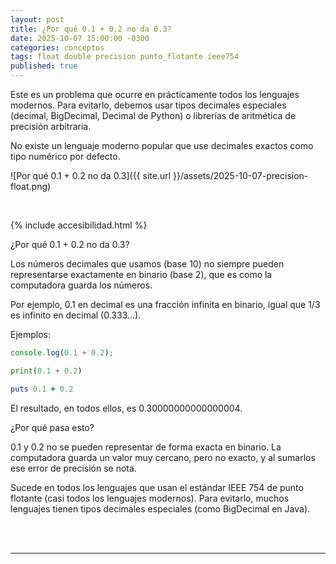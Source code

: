 ```yaml
---
layout: post
title: ¿Por qué 0.1 + 0.2 no da 0.3?
date: 2025-10-07 15:00:00 -0300
categories: conceptos
tags: float double precision punto_flotante ieee754
published: true
---
```


Este es un problema que ocurre en prácticamente todos los lenguajes modernos. Para evitarlo, debemos usar tipos decimales especiales (decimal, BigDecimal, Decimal de Python) o librerías de aritmética de precisión arbitraria.

No existe un lenguaje moderno popular que use decimales exactos como tipo numérico por defecto.

![Por qué 0.1 + 0.2 no da 0.3]({{ site.url }}/assets/2025-10-07-precision-float.png)


&nbsp;

{% include accesibilidad.html %}

¿Por qué 0.1 + 0.2 no da 0.3?

Los números decimales que usamos (base 10) no siempre pueden representarse exactamente en binario (base 2), que es como la computadora guarda los números.

Por ejemplo, 0.1 en decimal es una fracción infinita en binario, igual que 1/3 es infinito en decimal (0.333…).

Ejemplos:

```javascript
console.log(0.1 + 0.2);
```

```python
print(0.1 + 0.2)
```

```ruby
puts 0.1 + 0.2
```

El resultado, en todos ellos, es 0.30000000000000004.

¿Por qué pasa esto?

0.1 y 0.2 no se pueden representar de forma exacta en binario.
La computadora guarda un valor muy cercano, pero no exacto, y al sumarlos ese error de precisión se nota.

Sucede en todos los lenguajes que usan el estándar IEEE 754 de punto flotante (casi todos los lenguajes modernos). Para evitarlo, muchos lenguajes tienen tipos decimales especiales (como BigDecimal en Java).

</div></details>
<br />&nbsp;
<hr />
